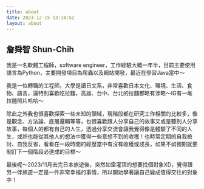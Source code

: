 ```yaml
---
title: about
date: 2023-12-15 13:14:52
layout: about
---
```


## 詹舜智 Shun-Chih

我是一名軟體工程師，software engineer，工作經驗大概一年半，目前主要使用語言為Python，主要開發項目為爬蟲以及網站開發，最近在學習Java當中～

我是一位轉職的工程師，大學是讀日文系，非常喜歡日本文化、環境、生活、食物、語言，還特別喜歡吃拉麵，高雄、台中、台北的拉麵都略有涉略～IG有一堆拉麵照片哈哈～

除此之外我也很喜歡探索一些未知的領域，現階段都在研究工作相關的比較多，像是觀念、方法論、底層邏輯等等，也很喜歡跟人分享自己的故事又或是聽別人分享故事，每個人的都有自己的人生，透過分享交流會讓我覺得像是體驗了不同的人生，或許也能從其他人的想法中獲得一些意想不到的收穫！也時常定期的自我檢討、自我反省，看看在一段時間的經歷當中有沒有收穫或成長，如果不如預期就要制訂下一個階段必達成的目標～

最後呢～2023/11月去完日本旅遊後，突然如雷灌頂的想要找個對象XD，覺得跟另一伴旅遊一定是一件非常幸福的事情，所以開始學著讓自己變成值得交往的對象中！
